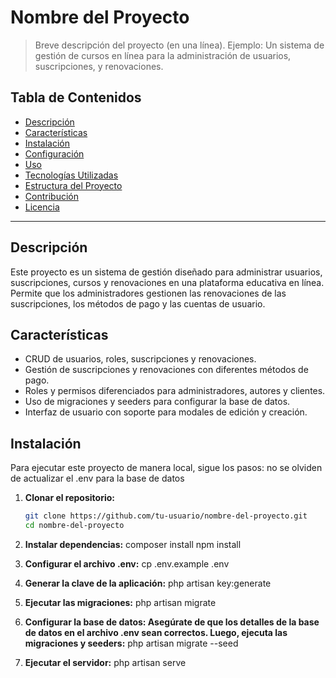 # Nombre del Proyecto

> Breve descripción del proyecto (en una línea). Ejemplo: Un sistema de gestión de cursos en línea para la administración de usuarios, suscripciones, y renovaciones.

## Tabla de Contenidos
- [Descripción](#descripción)
- [Características](#características)
- [Instalación](#instalación)
- [Configuración](#configuración)
- [Uso](#uso)
- [Tecnologías Utilizadas](#tecnologías-utilizadas)
- [Estructura del Proyecto](#estructura-del-proyecto)
- [Contribución](#contribución)
- [Licencia](#licencia)

---

## Descripción

Este proyecto es un sistema de gestión diseñado para administrar usuarios, suscripciones, cursos y renovaciones en una plataforma educativa en línea. Permite que los administradores gestionen las renovaciones de las suscripciones, los métodos de pago y las cuentas de usuario.

## Características

- CRUD de usuarios, roles, suscripciones y renovaciones.
- Gestión de suscripciones y renovaciones con diferentes métodos de pago.
- Roles y permisos diferenciados para administradores, autores y clientes.
- Uso de migraciones y seeders para configurar la base de datos.
- Interfaz de usuario con soporte para modales de edición y creación.

## Instalación

Para ejecutar este proyecto de manera local, sigue los pasos:
no se olviden de actualizar el .env para la base de datos
1. **Clonar el repositorio:**
   ```bash
   git clone https://github.com/tu-usuario/nombre-del-proyecto.git
   cd nombre-del-proyecto
2. **Instalar dependencias:**
composer install
npm install

3. **Configurar el archivo .env:**
cp .env.example .env

4. **Generar la clave de la aplicación:**
php artisan key:generate
5. **Ejecutar las migraciones:**
php artisan migrate
6. **Configurar la base de datos: Asegúrate de que los detalles de la base de datos en el archivo .env sean correctos. Luego, ejecuta las migraciones y seeders:**
php artisan migrate --seed

7. **Ejecutar el servidor:**
php artisan serve
